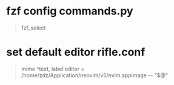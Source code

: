 # fzf config  commands.py
> fzf_select
# set default editor rifle.conf
> mime ^text,  label editor = /home/zdz/Application/neovim/v5/nvim.appimage -- "$@"
